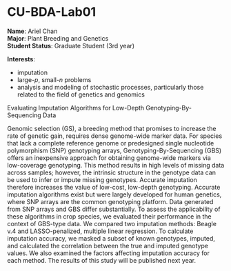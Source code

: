 # CU-BDA-Lab01

**Name**: Ariel Chan  
**Major**: Plant Breeding and Genetics   
**Student Status**: Graduate Student (3rd year)  

**Interests**:  

* imputation  
* large-*p*, small-*n* problems
* analysis and modeling of stochastic processes, particularly those related to the field of genetics and genomics

Evaluating Imputation Algorithms for Low-Depth Genotyping-By-Sequencing Data

Genomic selection (GS), a breeding method that promises to increase the rate of genetic gain, requires dense genome-wide marker data. For species that lack a complete reference genome or predesigned single nucleotide polymorphism (SNP) genotyping arrays, Genotyping-By-Sequencing (GBS) offers an inexpensive approach for obtaining genome-wide markers via low-coverage genotyping. This method results in high levels of missing data across samples; however, the intrinsic structure in the genotype data can be used to infer or impute missing genotypes. Accurate imputation therefore increases the value of low-cost, low-depth genotyping. Accurate imputation algorithms exist but were largely developed for human genetics, where SNP arrays are the common genotyping platform. Data generated from SNP arrays and GBS differ substantially. To assess the applicability of these algorithms in crop species, we evaluated their performance in the context of GBS-type data. We compared two imputation methods: Beagle v.4 and LASSO-penalized, multiple linear regression. To calculate imputation accuracy, we masked a subset of known genotypes, imputed, and calculated the correlation between the true and imputed genotype values. We also examined the factors affecting imputation accuracy for each method. The results of this study will be published next year. 